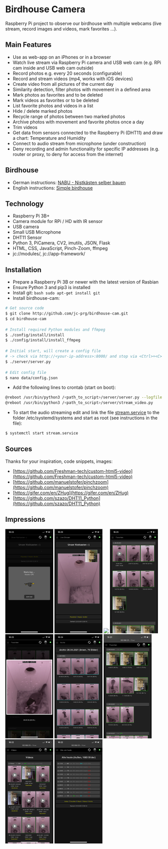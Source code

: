 # Birdhouse Camera

Raspberry Pi project to observe our birdhouse with multiple webcams (live stream, record images and videos, 
mark favorites ...).

## Main Features

* Use as web-app on an iPhones or in a browser
* Watch live stream via Raspberry Pi camera and USB web cam (e.g. RPi cam inside and USB web cam outside)
* Record photos e.g. every 20 seconds (configurable)
* Record and stream videos (mp4, works with iOS devices)
* Create video from all pictures of the current day
* Similarity detection, filter photos with movement in a defined area
* Mark photos as favorites and to be deleted
* Mark videos as favorites or to be deleted
* List favorite photos and videos in a list
* Hide / delete marked photos
* Recycle range of photos between two marked photos
* Archive photos with movement and favorite photos once a day
* Trim videos
* Get data from sensors connected to the Raspberry Pi (DHT11) and draw a chart: Temperature and Humidity
* Connect to audio stream from microphone (under construction)
* Deny recording and admin functionality for specific IP addresses (e.g. router or proxy, to deny for access from the internet)

## Birdhouse

* German instructions: [NABU - Nistkästen selber bauen](https://www.nabu.de/tiere-und-pflanzen/voegel/helfen/nistkaesten/index.html)
* English instructions: [Simple birdhouse](https://suncatcherstudio.com/birds/birdhouse-plans-simple/)

## Technology

* Raspberry Pi 3B+
* Camera module for RPi / HD with IR sensor
* USB camera
* Small USB Microphone
* DHT11 Sensor
* Python 3, PiCamera, CV2, imutils, JSON, Flask
* HTML, CSS, JavaScript, Pinch-Zoom, ffmpeg 
* jc://modules/, jc://app-framework/

## Installation

* Prepare a Raspberry Pi 3B or newer with the latest version of Rasbian
* Ensure Python 3 and pip3 is installed
* Install git: ```bash sudo apt-get install git ```
* Install birdhouse-cam:
```bash 
# Get source code
$ git clone http://github.com/jc-prg/birdhouse-cam.git
$ cd birdhouse-cam

# Install required Python modules and ffmpeg
$ ./config/install/install
$ ./config/install/install_ffmpeg

# Initial start, will create a config file
# -> check via http://<your-ip-address>:8000/ and stop via <Ctrl>+<C>
$ ./server/server.py

# Edit config file
$ nano data/config.json
```
* Add the following lines to crontab (start on boot):
```bash 
@reboot /usr/bin/python3 /<path_to_script>/server/server.py --logfile
@reboot /usr/bin/python3 /<path_to_script>/server/stream_video.py
```
* To start the audio streaming edit and link the file [stream.service](config/install/stream.service) to the folder /etc/systemd/systems and start as root (see instructions in the file):
``` bash
$ systemctl start stream.service
```

## Sources

Thanks for your inspiration, code snippets, images:

* [https://github.com/Freshman-tech/custom-html5-video](https://github.com/Freshman-tech/custom-html5-video)
* [https://github.com/manuelstofer/pinchzoom](https://github.com/manuelstofer/pinchzoom)
* [https://gifer.com/en/ZHug](https://gifer.com/en/ZHug)
* [https://github.com/szazo/DHT11_Python](https://github.com/szazo/DHT11_Python)

## Impressions
<img src="info/images/birdcam_05.PNG" width="30%">
<img src="info/images/birdcam_09.PNG" width="30%">
<img src="info/images/birdcam_10.PNG" width="30%">
<img src="info/images/birdcam_07.PNG" width="30%">
<img src="info/images/birdcam_08.PNG" width="30%">
<img src="info/images/birdcam_06.PNG" width="30%">
<img src="info/images/birdcam_01.PNG" width="30%">
<img src="info/images/birdcam_02.PNG" width="30%">
<img src="info/images/birdcam_03.PNG" width="30%">

